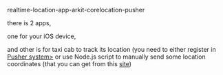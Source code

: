 realtime-location-app-arkit-corelocation-pusher

there is 2 apps,

one for your iOS device, 

and other is for taxi cab to track its location (you need to either register in <a href="https://dashboard.pusher.com/">Pusher system></a> or use Node.js script to manually send some location coordinates (that you can get from this <a href="https://www.latlong.net/convert-address-to-lat-long.html">site</a>)
